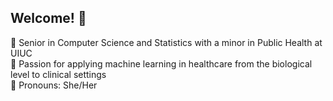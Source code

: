 ## Welcome! 💌

🎀 Senior in Computer Science and Statistics with a minor in Public Health at UIUC \
🎀 Passion for applying machine learning in healthcare from the biological level to clinical settings \
🎀 Pronouns: She/Her

<!--
**alyssaanastasi/alyssaanastasi** is a ✨ _special_ ✨ repository because its `README.md` (this file) appears on your GitHub profile.

Here are some ideas to get you started:

- 🔭 I’m currently working on ...
- 🌱 I’m currently learning ...
- 👯 I’m looking to collaborate on ...
- 🤔 I’m looking for help with ...
- 💬 Ask me about ...
- 📫 How to reach me: ...
- 😄 Pronouns: ...
- ⚡ Fun fact: ...
-->
